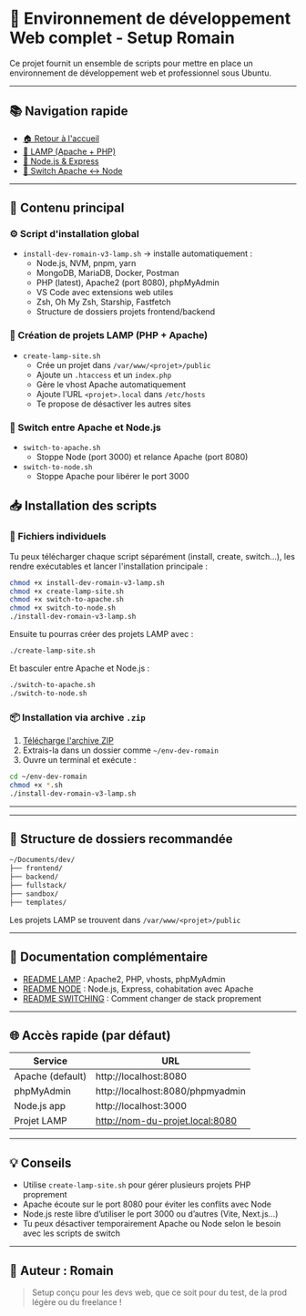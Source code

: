 # 🚀 Environnement de développement Web complet - Setup Romain

Ce projet fournit un ensemble de scripts pour mettre en place un environnement de développement web et professionnel sous Ubuntu.

---

## 📚 Navigation rapide

- [🏠 Retour à l'accueil](README.md)
- [📘 LAMP (Apache + PHP)](README-lamp.md)
- [📗 Node.js & Express](README-node.md)
- [📙 Switch Apache <-> Node](README-switching.md)

---

## 📄 Contenu principal

### ⚙️ Script d'installation global

- `install-dev-romain-v3-lamp.sh` → installe automatiquement :
  - Node.js, NVM, pnpm, yarn
  - MongoDB, MariaDB, Docker, Postman
  - PHP (latest), Apache2 (port 8080), phpMyAdmin
  - VS Code avec extensions web utiles
  - Zsh, Oh My Zsh, Starship, Fastfetch
  - Structure de dossiers projets frontend/backend

### 🔧 Création de projets LAMP (PHP + Apache)

- `create-lamp-site.sh`
  - Crée un projet dans `/var/www/<projet>/public`
  - Ajoute un `.htaccess` et un `index.php`
  - Gère le vhost Apache automatiquement
  - Ajoute l’URL `<projet>.local` dans `/etc/hosts`
  - Te propose de désactiver les autres sites

### 🚨 Switch entre Apache et Node.js

- `switch-to-apache.sh`
  - Stoppe Node (port 3000) et relance Apache (port 8080)
- `switch-to-node.sh`
  - Stoppe Apache pour libérer le port 3000

## 📥 Installation des scripts

### 📁 Fichiers individuels

Tu peux télécharger chaque script séparément (install, create, switch...), les rendre exécutables et lancer l'installation principale :

```bash
chmod +x install-dev-romain-v3-lamp.sh
chmod +x create-lamp-site.sh
chmod +x switch-to-apache.sh
chmod +x switch-to-node.sh
./install-dev-romain-v3-lamp.sh
```

Ensuite tu pourras créer des projets LAMP avec :

```bash
./create-lamp-site.sh
```

Et basculer entre Apache et Node.js :

```bash
./switch-to-apache.sh
./switch-to-node.sh
```

### 📦 Installation via archive `.zip`

1. [Télécharge l'archive ZIP](https://ton-lien-vers/env-dev-romain.zip)
2. Extrais-la dans un dossier comme `~/env-dev-romain`
3. Ouvre un terminal et exécute :

```bash
cd ~/env-dev-romain
chmod +x *.sh
./install-dev-romain-v3-lamp.sh
```

---

---

## 📁 Structure de dossiers recommandée

```bash
~/Documents/dev/
├── frontend/
├── backend/
├── fullstack/
├── sandbox/
├── templates/
```

Les projets LAMP se trouvent dans `/var/www/<projet>/public`

---

## 🔗 Documentation complémentaire

- [README LAMP](README-lamp.md) : Apache2, PHP, vhosts, phpMyAdmin
- [README NODE](README-node.md) : Node.js, Express, cohabitation avec Apache
- [README SWITCHING](README-switching.md) : Comment changer de stack proprement

---

## 🌐 Accès rapide (par défaut)

| Service          | URL                              |
| ---------------- | -------------------------------- |
| Apache (default) | http://localhost:8080            |
| phpMyAdmin       | http://localhost:8080/phpmyadmin |
| Node.js app      | http://localhost:3000            |
| Projet LAMP      | http://nom-du-projet.local:8080  |

---

## 💡 Conseils

- Utilise `create-lamp-site.sh` pour gérer plusieurs projets PHP proprement
- Apache écoute sur le port 8080 pour éviter les conflits avec Node
- Node.js reste libre d’utiliser le port 3000 ou d’autres (Vite, Next.js...)
- Tu peux désactiver temporairement Apache ou Node selon le besoin avec les scripts de switch

---

## 🌟 Auteur : Romain

> Setup conçu pour les devs web, que ce soit pour du test, de la prod légère ou du freelance !
